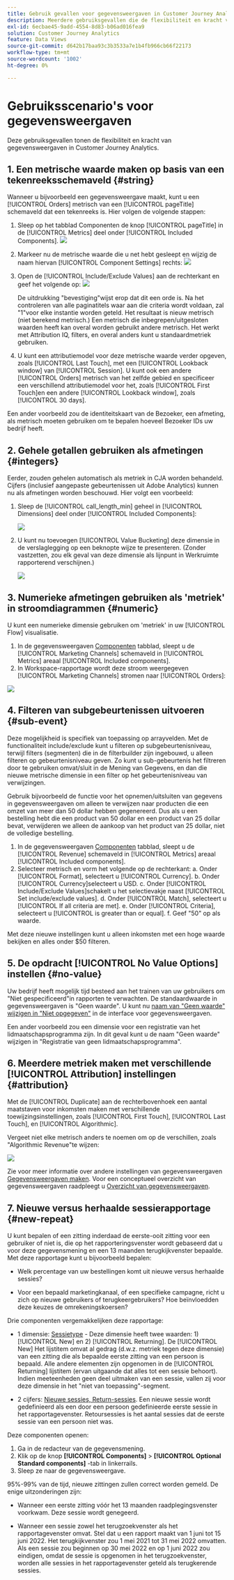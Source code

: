 ```yaml
---
title: Gebruik gevallen voor gegevensweergaven in Customer Journey Analytics
description: Meerdere gebruiksgevallen die de flexibiliteit en kracht van gegevensweergaven in Customer Journey Analytics tonen
exl-id: 6ecbae45-9add-4554-8d83-b06ad016fea9
solution: Customer Journey Analytics
feature: Data Views
source-git-commit: d642b17baa93c3b3533a7e1b4fb966cb66f22173
workflow-type: tm+mt
source-wordcount: '1002'
ht-degree: 0%

---
```


# Gebruiksscenario&#39;s voor gegevensweergaven

Deze gebruiksgevallen tonen de flexibiliteit en kracht van gegevensweergaven in Customer Journey Analytics.

## 1. Een metrische waarde maken op basis van een tekenreeksschemaveld {#string}

Wanneer u bijvoorbeeld een gegevensweergave maakt, kunt u een [!UICONTROL Orders] metrisch van een [!UICONTROL pageTitle] schemaveld dat een tekenreeks is. Hier volgen de volgende stappen:

1. Sleep op het tabblad Componenten de knop [!UICONTROL pageTitle] in de [!UICONTROL Metrics] deel onder [!UICONTROL Included Components].
   ![](assets/use-case1a.png)
1. Markeer nu de metrische waarde die u net hebt gesleept en wijzig de naam hiervan [!UICONTROL Component Settings] rechts:
   ![](assets/orders.png)
1. Open de [!UICONTROL Include/Exclude Values] aan de rechterkant en geef het volgende op:
   ![](assets/orders2.png)

   De uitdrukking &quot;bevestiging&quot;wijst erop dat dit een orde is. Na het controleren van alle paginatitels waar aan die criteria wordt voldaan, zal &quot;1&quot;voor elke instantie worden geteld. Het resultaat is nieuw metrisch (niet berekend metrisch.) Een metrisch die inbegrepen/uitgesloten waarden heeft kan overal worden gebruikt andere metrisch. Het werkt met Attribution IQ, filters, en overal anders kunt u standaardmetriek gebruiken.
1. U kunt een attributiemodel voor deze metrische waarde verder opgeven, zoals [!UICONTROL Last Touch], met een [!UICONTROL Lookback window] van [!UICONTROL Session].
U kunt ook een andere [!UICONTROL Orders] metrisch van het zelfde gebied en specificeer een verschillend attributiemodel voor het, zoals [!UICONTROL First Touch]en een andere [!UICONTROL Lookback window], zoals [!UICONTROL 30 days].

Een ander voorbeeld zou de identiteitskaart van de Bezoeker, een afmeting, als metrisch moeten gebruiken om te bepalen hoeveel Bezoeker IDs uw bedrijf heeft.

## 2. Gehele getallen gebruiken als afmetingen {#integers}

Eerder, zouden gehelen automatisch als metriek in CJA worden behandeld. Cijfers (inclusief aangepaste gebeurtenissen uit Adobe Analytics) kunnen nu als afmetingen worden beschouwd. Hier volgt een voorbeeld:

1. Sleep de [!UICONTROL call_length_min] geheel in [!UICONTROL Dimensions] deel onder [!UICONTROL Included Components]:

   ![](assets/integers.png)

1. U kunt nu toevoegen [!UICONTROL Value Bucketing] deze dimensie in de verslaglegging op een beknopte wijze te presenteren. (Zonder vastzetten, zou elk geval van deze dimensie als lijnpunt in Werkruimte rapporterend verschijnen.)

   ![](assets/bucketing.png)

## 3. Numerieke afmetingen gebruiken als &#39;metriek&#39; in stroomdiagrammen {#numeric}

U kunt een numerieke dimensie gebruiken om &#39;metriek&#39; in uw [!UICONTROL  Flow] visualisatie.

1. In de gegevensweergaven [Componenten](https://experienceleague.adobe.com/docs/analytics-platform/using/cja-dataviews/create-dataview.html#configure-component-settings) tabblad, sleept u de [!UICONTROL Marketing Channels] schemaveld in [!UICONTROL Metrics] areaal [!UICONTROL Included components].
2. In Workspace-rapportage wordt deze stroom weergegeven [!UICONTROL Marketing Channels] stromen naar [!UICONTROL Orders]:

![](assets/flow.png)

## 4. Filteren van subgebeurtenissen uitvoeren {#sub-event}

Deze mogelijkheid is specifiek van toepassing op arrayvelden. Met de functionaliteit include/exclude kunt u filteren op subgebeurtenisniveau, terwijl filters (segmenten) die in de filterbuilder zijn ingebouwd, u alleen filteren op gebeurtenisniveau geven. Zo kunt u sub-gebeurtenis het filtreren door te gebruiken omvat/sluit in de Mening van Gegevens, en dan die nieuwe metrische dimensie in een filter op het gebeurtenisniveau van verwijzingen.

Gebruik bijvoorbeeld de functie voor het opnemen/uitsluiten van gegevens in gegevensweergaven om alleen te verwijzen naar producten die een omzet van meer dan 50 dollar hebben gegenereerd. Dus als u een bestelling hebt die een product van 50 dollar en een product van 25 dollar bevat, verwijderen we alleen de aankoop van het product van 25 dollar, niet de volledige bestelling.

1. In de gegevensweergaven [Componenten](https://experienceleague.adobe.com/docs/analytics-platform/using/cja-dataviews/create-dataview.html#configure-component-settings) tabblad, sleept u de [!UICONTROL Revenue] schemaveld in [!UICONTROL Metrics] areaal [!UICONTROL Included components].
1. Selecteer metrisch en vorm het volgende op de rechterkant: a. Onder [!UICONTROL Format], selecteert u [!UICONTROL Currency].
b. Onder [!UICONTROL Currency]selecteert u USD.
c. Onder [!UICONTROL Include/Exclude Values]schakelt u het selectievakje naast [!UICONTROL Set include/exclude values].
d. Onder [!UICONTROL Match], selecteert u [!UICONTROL If all criteria are met].
e. Onder [!UICONTROL Criteria], selecteert u [!UICONTROL is greater than or equal].
f. Geef &quot;50&quot; op als waarde.

Met deze nieuwe instellingen kunt u alleen inkomsten met een hoge waarde bekijken en alles onder $50 filteren.

## 5. De opdracht [!UICONTROL No Value Options] instellen {#no-value}

Uw bedrijf heeft mogelijk tijd besteed aan het trainen van uw gebruikers om &quot;Niet gespecificeerd&quot;in rapporten te verwachten. De standaardwaarde in gegevensweergaven is &quot;Geen waarde&quot;. U kunt nu [naam van &quot;Geen waarde&quot; wijzigen in &quot;Niet opgegeven&quot;](https://experienceleague.adobe.com/docs/analytics-platform/using/cja-dataviews/create-dataview.html#configure-no-value-options-settings) in de interface voor gegevensweergaven.

Een ander voorbeeld zou een dimensie voor een registratie van het lidmaatschapsprogramma zijn. In dit geval kunt u de naam &quot;Geen waarde&quot; wijzigen in &quot;Registratie van geen lidmaatschapsprogramma&quot;.

## 6. Meerdere metriek maken met verschillende [!UICONTROL Attribution] instellingen {#attribution}

Met de [!UICONTROL Duplicate] aan de rechterbovenhoek een aantal maatstaven voor inkomsten maken met verschillende toewijzingsinstellingen, zoals [!UICONTROL First Touch], [!UICONTROL Last Touch], en [!UICONTROL Algorithmic].

Vergeet niet elke metrisch anders te noemen om op de verschillen, zoals &quot;Algorithmic Revenue&quot;te wijzen:

![](assets/algo-revenue.png)

Zie voor meer informatie over andere instellingen van gegevensweergaven [Gegevensweergaven maken](/help/data-views/create-dataview.md).
Voor een conceptueel overzicht van gegevensweergaven raadpleegt u [Overzicht van gegevensweergaven](/help/data-views/data-views.md).

## 7. Nieuwe versus herhaalde sessierapportage {#new-repeat}

U kunt bepalen of een zitting inderdaad de eerste-ooit zitting voor een gebruiker of niet is, die op het rapporteringsvenster wordt gebaseerd dat u voor deze gegevensmening en een 13 maanden terugkijkvenster bepaalde. Met deze rapportage kunt u bijvoorbeeld bepalen:

* Welk percentage van uw bestellingen komt uit nieuwe versus herhaalde sessies?

* Voor een bepaald marketingkanaal, of een specifieke campagne, richt u zich op nieuwe gebruikers of terugkeergebruikers? Hoe beïnvloedden deze keuzes de omrekeningskoersen?

Drie componenten vergemakkelijken deze rapportage:

* 1 dimensie: [Sessietype](https://experienceleague.adobe.com/docs/analytics-platform/using/cja-dataviews/component-reference.html?lang=en#optional) - Deze dimensie heeft twee waarden: 1) [!UICONTROL New] en 2) [!UICONTROL Returning]. De [!UICONTROL New] Het lijstitem omvat al gedrag (d.w.z. metriek tegen deze dimensie) van een zitting die als bepaalde eerste zitting van een persoon is bepaald. Alle andere elementen zijn opgenomen in de [!UICONTROL Returning] lijstitem (ervan uitgaande dat alles tot een sessie behoort). Indien meeteenheden geen deel uitmaken van een sessie, vallen zij voor deze dimensie in het &quot;niet van toepassing&quot;-segment.

* 2 cijfers: [Nieuwe sessies, Return-sessies](https://experienceleague.adobe.com/docs/analytics-platform/using/cja-dataviews/component-reference.html?lang=en#optional). Een nieuwe sessie wordt gedefinieerd als een door een persoon gedefinieerde eerste sessie in het rapportagevenster. Retoursessies is het aantal sessies dat de eerste sessie van een persoon niet was.

Deze componenten openen:

1. Ga in de redacteur van de gegevensmening.
1. Klik op de knop **[!UICONTROL Components]** > **[!UICONTROL Optional Standard components]** -tab in linkerrails.
1. Sleep ze naar de gegevensweergave.

95%-99% van de tijd, nieuwe zittingen zullen correct worden gemeld. De enige uitzonderingen zijn:

* Wanneer een eerste zitting vóór het 13 maanden raadplegingsvenster voorkwam. Deze sessie wordt genegeerd.

* Wanneer een sessie zowel het terugzoekvenster als het rapportagevenster omvat. Stel dat u een rapport maakt van 1 juni tot 15 juni 2022. Het terugkijkvenster zou 1 mei 2021 tot 31 mei 2022 omvatten. Als een sessie zou beginnen op 30 mei 2022 en op 1 juni 2022 zou eindigen, omdat de sessie is opgenomen in het terugzoekvenster, worden alle sessies in het rapportagevenster geteld als terugkerende sessies.

